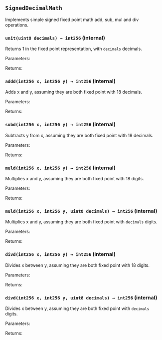 ## `SignedDecimalMath`



Implements simple signed fixed point math add, sub, mul and div operations.



### `unit(uint8 decimals) → int256` (internal)



Returns 1 in the fixed point representation, with `decimals` decimals.

Parameters:

Returns:
### `addd(int256 x, int256 y) → int256` (internal)



Adds x and y, assuming they are both fixed point with 18 decimals.

Parameters:

Returns:
### `subd(int256 x, int256 y) → int256` (internal)



Subtracts y from x, assuming they are both fixed point with 18 decimals.

Parameters:

Returns:
### `muld(int256 x, int256 y) → int256` (internal)



Multiplies x and y, assuming they are both fixed point with 18 digits.

Parameters:

Returns:
### `muld(int256 x, int256 y, uint8 decimals) → int256` (internal)



Multiplies x and y, assuming they are both fixed point with `decimals` digits.

Parameters:

Returns:
### `divd(int256 x, int256 y) → int256` (internal)



Divides x between y, assuming they are both fixed point with 18 digits.

Parameters:

Returns:
### `divd(int256 x, int256 y, uint8 decimals) → int256` (internal)



Divides x between y, assuming they are both fixed point with `decimals` digits.

Parameters:

Returns:
